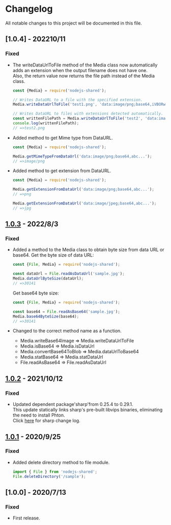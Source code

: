 # Changelog
All notable changes to this project will be documented in this file.

## [1.0.4] - 202210/11
### Fixed
- The writeDataUrlToFile method of the Media class now automatically adds an extension when the output filename does not have one.  
    Also, the return value now returns the file path instead of the Media class.  
    ```js
    const {Media} = require('nodejs-shared');

    // Writes DataURL to a file with the specified extension.
    Media.writeDataUrlToFile('test1.png', 'data:image/png;base64,iVBORw0KGgoAAAANSUhEUgAAAAEAAAABCAYAAAAfFcSJAAAADUlEQVQYV2NgYGD4DwABBAEAcCBlCwAAAABJRU5ErkJggg==');

    // Writes DataURL to files with extensions detected automatically.
    const writtenFilePath = Media.writeDataUrlToFile('test2', 'data:image/png;base64,iVBORw0KGgoAAAANSUhEUgAAAAEAAAABCAYAAAAfFcSJAAAADUlEQVQYV2NgYGD4DwABBAEAcCBlCwAAAABJRU5ErkJggg==');
    console.log(writtenFilePath);
    // =>test2.png
    ```

- Added method to get Mime type from DataURL.
    ```js
    const {Media} = require('nodejs-shared');

    Media.getMimeTypeFromDataUrl('data:image/png;base64,abc...');
    // =>image/png
    ```
- Added method to get extension from DataURL.
    ```js
    const {Media} = require('nodejs-shared');

    Media.getExtensionFromDataUrl('data:image/png;base64,abc...');
    // =>png

    Media.getExtensionFromDataUrl('data:image/jpeg;base64,abc...');
    // =>jpg
    ```

## [1.0.3] - 2022/8/3
### Fixed
- Added a method to the Media class to obtain byte size from data URL or base64.
    Get the byte size of data URL:
    ```js
    const {File, Media} = require('nodejs-shared');

    const dataUrl = File.readAsDataUrl('sample.jpg');
    Media.dataUrlByteSize(dataUrl);
    // =>30141
    ```

    Get base64 byte size:
    ```js
    const {File, Media} = require('nodejs-shared');

    const base64 = File.readAsBase64('sample.jpg');
    Media.base64ByteSize(base64);
    // =>30141
    ```
- Changed to the correct method name as a function.  
    * Media.writeBase64Image => Media.writeDataUrlToFile
    * Media.isBase64 => Media.isDataUrl
    * Media.convertBase64ToBlob => Media.dataUrlToBase64
    * Media.statBase64 => Media.statDataUrl
    * File.readAsBase64 => File.readAsDataUrl

## [1.0.2] - 2021/10/12
### Fixed
- Updated dependent package'sharp'from 0.25.4 to 0.29.1.  
    This update statically links sharp's pre-built libvips binaries, eliminating the need to install Phton.  
    Click [here](https://sharp.pixelplumbing.com/changelog) for sharp change log.

## [1.0.1] - 2020/9/25
### Fixed
- Added delete directory method to file module.
    ```js
    import { File } from 'nodejs-shared';
    File.deleteDirectory('/sample');
    ````

## [1.0.0] - 2020/7/13
### Fixed
- First release.

[1.0.1]: https://github.com/takuya-motoshima/nodejs-shared/compare/v1.0.0...v1.0.1
[1.0.2]: https://github.com/takuya-motoshima/nodejs-shared/compare/v1.0.1...v1.0.2
[1.0.3]: https://github.com/takuya-motoshima/nodejs-shared/compare/v1.0.2...v1.0.3